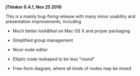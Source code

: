 **jThinker 0.4.1, Nov 25 2010**

This is a mainly bug-fixing release with many minor usability and presentation
improvements, including
  * Much better look&feel on Mac OS X and proper packaging

  * Simplified group management

  * Nicer node editor

  * Elliptic node reshaped to be less "round"

  * Free-form diagram, where all kinds of nodes may be mixed
